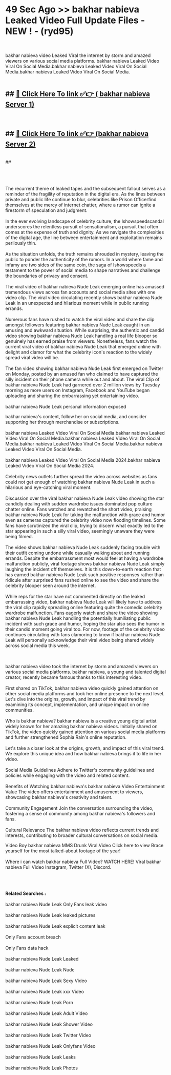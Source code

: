 # 49 Sec Ago >> bakhar nabieva Leaked Video Full Update Files - NEW ! - (ryd95) <br>
<br>

bakhar nabieva video Leaked Viral the internet by storm and amazed viewers on various social media platforms. bakhar nabieva Leaked Video Viral On Social Media.bakhar nabieva Leaked Video Viral On Social Media.bakhar nabieva Leaked Video Viral On Social Media.<br>
 <br>

## ##  <a href="https://clipsfans.site?title=bakhar_nabieva&ref=gitt">🔴 Click Here To link ✅👉 ( bakhar nabieva Server 1)</a><br>
  <br>

##  ##  <a href="https://clipsfans.site?title=bakhar_nabieva&ref=gitt">🔴 Click Here To link ✅👉 (bakhar nabieva  Server 2)</a><br>
  <br>
  ##


  <br>

  <br>

<br><br>
The recurrent theme of leaked tapes and the subsequent fallout serves as a reminder of the fragility of reputation in the digital era. As the lines between private and public life continue to blur, celebrities like Prison Officerfind themselves at the mercy of internet chatter, where a rumor can ignite a firestorm of speculation and judgment.
<br><br>
In the ever evolving landscape of celebrity culture, the Ishowspeedscandal underscores the relentless pursuit of sensationalism, a pursuit that often comes at the expense of truth and dignity. As we navigate the complexities of the digital age, the line between entertainment and exploitation remains perilously thin.
<br><br>
As the situation unfolds, the truth remains shrouded in mystery, leaving the public to ponder the authenticity of the rumors. In a world where fame and infamy are two sides of the same coin, the saga of Ishowspeedis a testament to the power of social media to shape narratives and challenge the boundaries of privacy and consent.
<br><br>
The viral video of bakhar nabieva Nude Leak emerging online has amassed tremendous views across fan accounts and social media sites with one video clip. The viral video circulating recently shows bakhar nabieva Nude Leak in an unexpected and hilarious moment while in public running errands.
<br><br>
Numerous fans have rushed to watch the viral video and share the clip amongst followers featuring bakhar nabieva Nude Leak caught in an amusing and awkward situation. While surprising, the authentic and candid video showing bakhar nabieva Nude Leak handling a real life blooper so genuinely has earned praise from viewers. Nonetheless, fans watch the current viral video of bakhar nabieva Nude Leak that emerged online with delight and clamor for what the celebrity icon's reaction to the widely spread viral video will be.
<br><br>
The fan video showing bakhar nabieva Nude Leak first emerged on Twitter on Monday, posted by an amused fan who claimed to have captured the silly incident on their phone camera while out and about. The viral Clip of bakhar nabieva Nude Leak had garnered over 2 million views by Tuesday morning as more users on Instagram, Facebook and YouTube began uploading and sharing the embarrassing yet entertaining video.
<br><br>
bakhar nabieva Nude Leak personal information exposed


bakhar nabieva's content, follow her on social media, and consider supporting her through merchandise or subscriptions.
<br><br>
bakhar nabieva Leaked Video Viral On Social Media.bakhar nabieva Leaked Video Viral On Social Media.bakhar nabieva Leaked Video Viral On Social Media.bakhar nabieva Leaked Video Viral On Social Media.bakhar nabieva Leaked Video Viral On Social Media.
<br><br>
bakhar nabieva Leaked Video Viral On Social Media 2024.bakhar nabieva Leaked Video Viral On Social Media 2024.
<br><br>
Celebrity news outlets further spread the video across websites as fans could not get enough of watching bakhar nabieva Nude Leak in such a hilarious and eye-catching viral moment.
<br><br>
Discussion over the viral bakhar nabieva Nude Leak video showing the star candidly dealing with sudden wardrobe issues dominated pop culture chatter online. Fans watched and rewatched the short video, praising bakhar nabieva Nude Leak for taking the malfunction with grace and humor even as cameras captured the celebrity video now flooding timelines. Some fans have scrutinized the viral clip, trying to discern what exactly led to the star appearing in such a silly viral video, seemingly unaware they were being filmed.
<br><br>
The video shows bakhar nabieva Nude Leak suddenly facing trouble with their outfit coming undone while casually walking about and running errands. Despite the embarrassment most would feel at having a wardrobe malfunction publicly, viral footage shows bakhar nabieva Nude Leak simply laughing the incident off themselves. It is this down-to-earth reaction that has earned bakhar nabieva Nude Leak such positive responses rather than ridicule after surprised fans rushed online to see the video and share the celebrity blooper seen around the internet.
<br><br>
While reps for the star have not commented directly on the leaked embarrassing video, bakhar nabieva Nude Leak will likely have to address the viral clip rapidly spreading online featuring quite the comedic celebrity wardrobe malfunction. Fans eagerly watch and share the video showing bakhar nabieva Nude Leak handling the potentially humiliating public incident with such grace and humor, hoping the star also sees the humor in their candid moment going viral too. For now, footage of the celebrity video continues circulating with fans clamoring to know if bakhar nabieva Nude Leak will personally acknowledge their viral video being shared widely across social media this week.


<br><br>
bakhar nabieva video took the internet by storm and amazed viewers on various social media platforms. bakhar nabieva, a young and talented digital creator, recently became famous thanks to this interesting video.
<br><br>
First shared on TikTok, bakhar nabieva video quickly gained attention on other social media platforms and took her online presence to the next level. Let's dive into the origins, growth, and impact of this viral trend by examining its concept, implementation, and unique impact on online communities.
<br><br>
Who is bakhar nabieva? bakhar nabieva is a creative young digital artist widely known for her amazing bakhar nabieva videos. Initially shared on TikTok, the video quickly gained attention on various social media platforms and further strengthened Sophia Rain's online reputation.
<br><br>
Let's take a closer look at the origins, growth, and impact of this viral trend. We explore this unique idea and how bakhar nabieva brings it to life in her video.
<br><br>
Social Media Guidelines Adhere to Twitter's community guidelines and policies while engaging with the video and related content.
<br><br>
Benefits of Watching bakhar nabieva's bakhar nabieva Video Entertainment Value The video offers entertainment and amusement to viewers, showcasing bakhar nabieva's creativity and talent.
<br><br>
Community Engagement Join the conversation surrounding the video, fostering a sense of community among bakhar nabieva's followers and fans.
<br><br>
Cultural Relevance The bakhar nabieva video reflects current trends and interests, contributing to broader cultural conversations on social media.

Video Boy bakhar nabieva MMS Drunk Viral.Video Click here to view Brace yourself for the most talked-about footage of the year!
<br><br>
Where i can watch bakhar nabieva Full Video? WATCH HERE! Viral bakhar nabieva Full Video Instagram, Twitter (X), Discord.
<br><br>

<br><br>
<strong>Related Searches :</strong>
<br><br>
bakhar nabieva Nude Leak Only Fans leak video
<br><br>
bakhar nabieva Nude Leak leaked pictures
<br><br>
bakhar nabieva Nude Leak explicit content leak
<br><br>
Only Fans account breach
<br><br>
Only Fans data hack
<br><br>
bakhar nabieva Nude Leak Leaked
<br><br>
bakhar nabieva Nude Leak Nude
<br><br>
bakhar nabieva Nude Leak Sexy Video
<br><br>
bakhar nabieva Nude Leak xxx Video
<br><br>
bakhar nabieva Nude Leak Porn
<br><br>
bakhar nabieva Nude Leak Adult Video
<br><br>
bakhar nabieva Nude Leak Shower Video
<br><br>
bakhar nabieva Nude Leak Twitter Video
<br><br>
bakhar nabieva Nude Leak Onlyfans Video
<br><br>
bakhar nabieva Nude Leak Leaks
<br><br>
bakhar nabieva Nude Leak Photos
